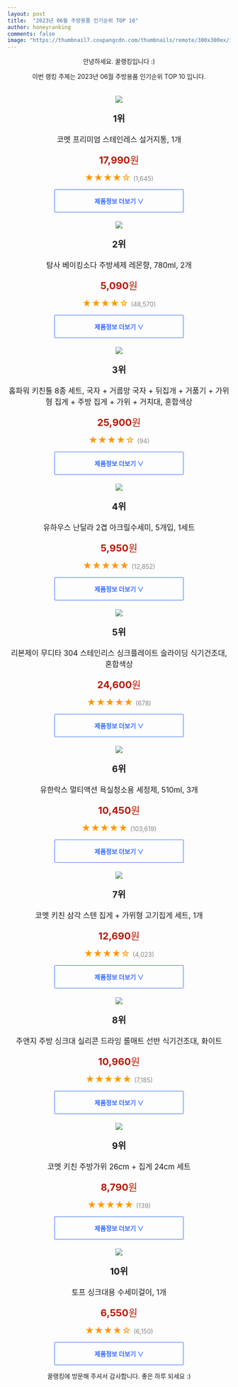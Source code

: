 ```yaml
---
layout: post
title:  "2023년 06월 주방용품 인기순위 TOP 10"
author: honeyranking
comments: false
image: "https://thumbnail7.coupangcdn.com/thumbnails/remote/300x300ex/image/retail/images/4330253421690046-28f454e3-ec70-4f88-ad57-af12c684c60d.png"
---
```

<p style="text-align: center;">안녕하세요. 꿀랭킹입니다 :)</p>
<p style="text-align: center;">이번 랭킹 주제는 2023년 06월 주방용품 인기순위 TOP 10 입니다.</p><center><img src="https://thumbnail7.coupangcdn.com/thumbnails/remote/300x300ex/image/retail/images/4330253421690046-28f454e3-ec70-4f88-ad57-af12c684c60d.png" style="margin-top:20px" /></center><p style="text-align: center; font-size: 20px"><b>1위</b></p><p style="text-align: center; font-size: 17px">코멧 프리미엄 스테인레스 설거지통, 1개</p><p style="text-align: center;"><span style="color: #b61800; font-size: 22px;"><b>17,990</b>원</span></p><p style="text-align: center;"><span style="color: #ff9600; font-size: 20px;">★★★★☆ </span><span style="color: #878787;">(1,645)</span></p><center><a href="https://link.coupang.com/a/2s1n3"><div style="font-size: 14px; display: inline-block; padding: 15px 90px; color: #346aff; border-radius: 2px; border: 1px solid #346aff; cursor: pointer;"><b>제품정보 더보기 &or;</b></div></a></center><center><img src="https://thumbnail8.coupangcdn.com/thumbnails/remote/300x300ex/image/retail/images/16123809162949-03ba02ca-15f2-4d34-9bbb-65133bf3f357.jpg" style="margin-top:20px" /></center><p style="text-align: center; font-size: 20px"><b>2위</b></p><p style="text-align: center; font-size: 17px">탐사 베이킹소다 주방세제 레몬향, 780ml, 2개</p><p style="text-align: center;"><span style="color: #b61800; font-size: 22px;"><b>5,090</b>원</span></p><p style="text-align: center;"><span style="color: #ff9600; font-size: 20px;">★★★★☆ </span><span style="color: #878787;">(48,570)</span></p><center><a href="https://link.coupang.com/a/2s1n4"><div style="font-size: 14px; display: inline-block; padding: 15px 90px; color: #346aff; border-radius: 2px; border: 1px solid #346aff; cursor: pointer;"><b>제품정보 더보기 &or;</b></div></a></center><center><img src="https://thumbnail6.coupangcdn.com/thumbnails/remote/300x300ex/image/retail/images/1043407630408287-fde5f94d-df6e-4398-a33a-4444e3bcbda8.jpg" style="margin-top:20px" /></center><p style="text-align: center; font-size: 20px"><b>3위</b></p><p style="text-align: center; font-size: 17px">홈파워 키친툴 8종 세트, 국자 + 거름망 국자 + 뒤집개 + 거품기 + 가위형 집게 + 주방 집게 + 가위 + 거치대, 혼합색상</p><p style="text-align: center;"><span style="color: #b61800; font-size: 22px;"><b>25,900</b>원</span></p><p style="text-align: center;"><span style="color: #ff9600; font-size: 20px;">★★★★☆ </span><span style="color: #878787;">(94)</span></p><center><a href="https://link.coupang.com/a/2s1n7"><div style="font-size: 14px; display: inline-block; padding: 15px 90px; color: #346aff; border-radius: 2px; border: 1px solid #346aff; cursor: pointer;"><b>제품정보 더보기 &or;</b></div></a></center><center><img src="https://thumbnail10.coupangcdn.com/thumbnails/remote/300x300ex/image/retail/images/2545760411196080-61f19a3f-5be9-471d-96e6-680d0702cdba.jpg" style="margin-top:20px" /></center><p style="text-align: center; font-size: 20px"><b>4위</b></p><p style="text-align: center; font-size: 17px">유하우스 난달라 2겹 아크릴수세미, 5개입, 1세트</p><p style="text-align: center;"><span style="color: #b61800; font-size: 22px;"><b>5,950</b>원</span></p><p style="text-align: center;"><span style="color: #ff9600; font-size: 20px;">★★★★★ </span><span style="color: #878787;">(12,852)</span></p><center><a href="https://link.coupang.com/a/2s1n9"><div style="font-size: 14px; display: inline-block; padding: 15px 90px; color: #346aff; border-radius: 2px; border: 1px solid #346aff; cursor: pointer;"><b>제품정보 더보기 &or;</b></div></a></center><center><img src="https://thumbnail8.coupangcdn.com/thumbnails/remote/300x300ex/image/retail/images/1057282371180865-deec1a54-03d4-47a0-9584-0fba5d8d4c1e.jpg" style="margin-top:20px" /></center><p style="text-align: center; font-size: 20px"><b>5위</b></p><p style="text-align: center; font-size: 17px">리본제이 무디타 304 스테인리스 싱크플레이트 슬라이딩 식기건조대, 혼합색상</p><p style="text-align: center;"><span style="color: #b61800; font-size: 22px;"><b>24,600</b>원</span></p><p style="text-align: center;"><span style="color: #ff9600; font-size: 20px;">★★★★★ </span><span style="color: #878787;">(678)</span></p><center><a href="https://link.coupang.com/a/2s1oa"><div style="font-size: 14px; display: inline-block; padding: 15px 90px; color: #346aff; border-radius: 2px; border: 1px solid #346aff; cursor: pointer;"><b>제품정보 더보기 &or;</b></div></a></center><center><img src="https://thumbnail9.coupangcdn.com/thumbnails/remote/300x300ex/image/retail/images/3671196296088337-53ed9ddc-4152-45e4-8f4b-fa540d15d60e.jpg" style="margin-top:20px" /></center><p style="text-align: center; font-size: 20px"><b>6위</b></p><p style="text-align: center; font-size: 17px">유한락스 멀티액션 욕실청소용 세정제, 510ml, 3개</p><p style="text-align: center;"><span style="color: #b61800; font-size: 22px;"><b>10,450</b>원</span></p><p style="text-align: center;"><span style="color: #ff9600; font-size: 20px;">★★★★★ </span><span style="color: #878787;">(103,619)</span></p><center><a href="https://www.coupang.com/vp/products/1235760132?itemId=1004566799&q=%EC%A3%BC%EB%B0%A9%EC%9A%A9%ED%92%88&sourceType=search&searchId=1ee938ede76a4511bcc480d95e1d9e6e"><div style="font-size: 14px; display: inline-block; padding: 15px 90px; color: #346aff; border-radius: 2px; border: 1px solid #346aff; cursor: pointer;"><b>제품정보 더보기 &or;</b></div></a></center><center><img src="https://thumbnail10.coupangcdn.com/thumbnails/remote/300x300ex/image/retail/images/4709537590344309-290c12a6-c262-45f6-9dd7-0ab06cc3c36b.jpg" style="margin-top:20px" /></center><p style="text-align: center; font-size: 20px"><b>7위</b></p><p style="text-align: center; font-size: 17px">코멧 키친 삼각 스텐 집게 + 가위형 고기집게 세트, 1개</p><p style="text-align: center;"><span style="color: #b61800; font-size: 22px;"><b>12,690</b>원</span></p><p style="text-align: center;"><span style="color: #ff9600; font-size: 20px;">★★★★☆ </span><span style="color: #878787;">(4,023)</span></p><center><a href="https://link.coupang.com/a/2s1ob"><div style="font-size: 14px; display: inline-block; padding: 15px 90px; color: #346aff; border-radius: 2px; border: 1px solid #346aff; cursor: pointer;"><b>제품정보 더보기 &or;</b></div></a></center><center><img src="https://thumbnail10.coupangcdn.com/thumbnails/remote/300x300ex/image/retail/images/6233052274118982-273bfc77-f35c-498a-94e5-1df6b7021b42.jpg" style="margin-top:20px" /></center><p style="text-align: center; font-size: 20px"><b>8위</b></p><p style="text-align: center; font-size: 17px">주앤지 주방 싱크대 실리콘 드라잉 롤매트 선반 식기건조대, 화이트</p><p style="text-align: center;"><span style="color: #b61800; font-size: 22px;"><b>10,960</b>원</span></p><p style="text-align: center;"><span style="color: #ff9600; font-size: 20px;">★★★★★ </span><span style="color: #878787;">(7,185)</span></p><center><a href="https://link.coupang.com/a/2s1od"><div style="font-size: 14px; display: inline-block; padding: 15px 90px; color: #346aff; border-radius: 2px; border: 1px solid #346aff; cursor: pointer;"><b>제품정보 더보기 &or;</b></div></a></center><center><img src="https://thumbnail7.coupangcdn.com/thumbnails/remote/300x300ex/image/retail/images/1163266987782128-aff09e2b-cc78-4ab6-8431-4f702c22bfd7.png" style="margin-top:20px" /></center><p style="text-align: center; font-size: 20px"><b>9위</b></p><p style="text-align: center; font-size: 17px">코멧 키친 주방가위 26cm + 집게 24cm 세트</p><p style="text-align: center;"><span style="color: #b61800; font-size: 22px;"><b>8,790</b>원</span></p><p style="text-align: center;"><span style="color: #ff9600; font-size: 20px;">★★★★★ </span><span style="color: #878787;">(139)</span></p><center><a href="https://link.coupang.com/a/2s1of"><div style="font-size: 14px; display: inline-block; padding: 15px 90px; color: #346aff; border-radius: 2px; border: 1px solid #346aff; cursor: pointer;"><b>제품정보 더보기 &or;</b></div></a></center><center><img src="https://thumbnail10.coupangcdn.com/thumbnails/remote/300x300ex/image/product/image/vendoritem/2019/01/28/3000334287/8655264f-637d-4aa4-b6c0-0d484a8b33d8.jpg" style="margin-top:20px" /></center><p style="text-align: center; font-size: 20px"><b>10위</b></p><p style="text-align: center; font-size: 17px">토프 싱크대용 수세미걸이, 1개</p><p style="text-align: center;"><span style="color: #b61800; font-size: 22px;"><b>6,550</b>원</span></p><p style="text-align: center;"><span style="color: #ff9600; font-size: 20px;">★★★★☆ </span><span style="color: #878787;">(6,150)</span></p><center><a href="https://link.coupang.com/a/2s1oh"><div style="font-size: 14px; display: inline-block; padding: 15px 90px; color: #346aff; border-radius: 2px; border: 1px solid #346aff; cursor: pointer;"><b>제품정보 더보기 &or;</b></div></a></center><p style="text-align: center;">꿀랭킹에 방문해 주셔서 감사합니다. 좋은 하루 되세요 :)</p>